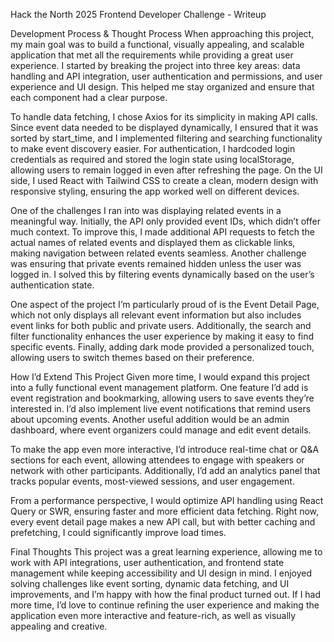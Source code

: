 Hack the North 2025 Frontend Developer Challenge - Writeup

Development Process & Thought Process
When approaching this project, my main goal was to build a functional, visually appealing, and scalable application that met all the requirements while providing a great user experience. I started by breaking the project into three key areas: data handling and API integration, user authentication and permissions, and user experience and UI design. This helped me stay organized and ensure that each component had a clear purpose.

To handle data fetching, I chose Axios for its simplicity in making API calls. Since event data needed to be displayed dynamically, I ensured that it was sorted by start_time, and I implemented filtering and searching functionality to make event discovery easier. For authentication, I hardcoded login credentials as required and stored the login state using localStorage, allowing users to remain logged in even after refreshing the page. On the UI side, I used React with Tailwind CSS to create a clean, modern design with responsive styling, ensuring the app worked well on different devices.

One of the challenges I ran into was displaying related events in a meaningful way. Initially, the API only provided event IDs, which didn’t offer much context. To improve this, I made additional API requests to fetch the actual names of related events and displayed them as clickable links, making navigation between related events seamless. Another challenge was ensuring that private events remained hidden unless the user was logged in. I solved this by filtering events dynamically based on the user’s authentication state.

One aspect of the project I’m particularly proud of is the Event Detail Page, which not only displays all relevant event information but also includes event links for both public and private users. Additionally, the search and filter functionality enhances the user experience by making it easy to find specific events. Finally, adding dark mode provided a personalized touch, allowing users to switch themes based on their preference.

How I’d Extend This Project
Given more time, I would expand this project into a fully functional event management platform. One feature I’d add is event registration and bookmarking, allowing users to save events they’re interested in. I’d also implement live event notifications that remind users about upcoming events. Another useful addition would be an admin dashboard, where event organizers could manage and edit event details.

To make the app even more interactive, I’d introduce real-time chat or Q&A sections for each event, allowing attendees to engage with speakers or network with other participants. Additionally, I’d add an analytics panel that tracks popular events, most-viewed sessions, and user engagement.

From a performance perspective, I would optimize API handling using React Query or SWR, ensuring faster and more efficient data fetching. Right now, every event detail page makes a new API call, but with better caching and prefetching, I could significantly improve load times.

Final Thoughts
This project was a great learning experience, allowing me to work with API integrations, user authentication, and frontend state management while keeping accessibility and UI design in mind. I enjoyed solving challenges like event sorting, dynamic data fetching, and UI improvements, and I’m happy with how the final product turned out. If I had more time, I’d love to continue refining the user experience and making the application even more interactive and feature-rich, as well as visually appealing and creative.
